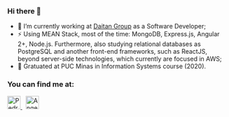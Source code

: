 ### Hi there 👋

- 🔭 I’m currently working at <a href="https://daitan.com" target="_blank">Daitan Group</a> as a Software Developer;
- ⚡ Using MEAN Stack, most of the time: MongoDB, Express.js, Angular 2+, Node.js. Furthermore, also studying relational databases as PostgreSQL and another front-end frameworks, such as ReactJS, beyond server-side technologies, which currently are focused in AWS;
- 🎒 Gratuated at PUC Minas in Information Systems course (2020).

### You can find me at:

<p>
  <a href="https://www.linkedin.com/in/pedrohf360/" target="_blank">
    <img src="https://www.vectorlogo.zone/logos/linkedin/linkedin-icon.svg" alt="Pedro H. Ferreira Fonseca LinkedIn Profile" height="30" width="30">
  </a>
  &nbsp;
  <a href="https://stackshare.io/pedrohf360" target="_blank">
    <img src="https://cdn.worldvectorlogo.com/logos/stackshare.svg" alt="Angel Santiago Jaime Zavala's StackShare Profile" height="30" width="30">
  </a>
</p>
